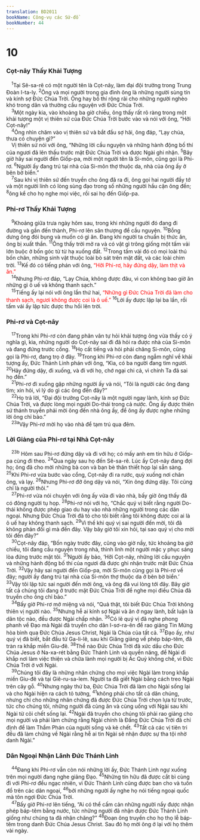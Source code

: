 ```yaml
---
translation: BD2011
bookName: Công-vụ các Sứ-đồ 
bookNumber: 44
---
```


<div class="title"><h1>10</h1><h3>Cọt-nây Thấy Khải Tượng</h3></div>
<span class="verse cong_10_1"> <sup>1</sup>Tại Sê-sa-rê có một người tên là Cọt-nây, làm đại đội trưởng trong Trung Ðoàn I-ta-ly. </span>
<span class="verse cong_10_2"><sup>2</sup>Ông và mọi người trong gia đình ông là những người sùng tín và kính sợ Ðức Chúa Trời. Ông hay bố thí rộng rãi cho những người nghèo khó trong dân và thường cầu nguyện với Ðức Chúa Trời.<br/></span>
<span class="verse cong_10_3"> <sup>3</sup>Một ngày kia, vào khoảng ba giờ chiều, ông thấy rất rõ ràng trong một khải tượng một vị thiên sứ của Ðức Chúa Trời bước vào và nói với ông, “Hỡi Cọt-nây!”<br/></span>
<span class="verse cong_10_4"> <sup>4</sup>Ông nhìn chăm vào vị thiên sứ và bắt đầu sợ hãi, ông đáp, “Lạy chúa, thưa có chuyện gì?”<br/> Vị thiên sứ nói với ông, “Những lời cầu nguyện và những hành động bố thí của ngươi đã lên thấu trước mặt Ðức Chúa Trời và được Ngài ghi nhận. </span>
<span class="verse cong_10_5"><sup>5</sup>Bây giờ hãy sai người đến Giốp-pa, mời một người tên là Si-môn, cũng gọi là Phi-rơ. </span>
<span class="verse cong_10_6"><sup>6</sup>Người ấy đang trú tại nhà của Si-môn thợ thuộc da, nhà của ông ấy ở bên bờ biển.”<br/></span>
<span class="verse cong_10_7"> <sup>7</sup>Sau khi vị thiên sứ đến truyền cho ông đã ra đi, ông gọi hai người đầy tớ và một người lính có lòng sùng đạo trong số những người hầu cận ông đến; </span>
<span class="verse cong_10_8"><sup>8</sup>ông kể cho họ nghe mọi việc, rồi sai họ đến Giốp-pa.<br/></span>
<div class="title"><h3>Phi-rơ Thấy Khải Tượng</h3></div>
<span class="verse cong_10_9"> <sup>9</sup>Khoảng giữa trưa ngày hôm sau, trong khi những người đó đang đi đường và gần đến thành, Phi-rơ lên sân thượng để cầu nguyện. </span>
<span class="verse cong_10_10"><sup>10</sup>Bỗng dưng ông đói bụng và muốn có gì ăn. Ðang khi người ta chuẩn bị thức ăn, ông bị xuất thần. </span>
<span class="verse cong_10_11"><sup>11</sup>Ông thấy trời mở ra và có vật gì trông giống một tấm vải lớn buộc ở bốn góc từ từ hạ xuống đất. </span>
<span class="verse cong_10_12"><sup>12</sup>Trong tấm vải đó có mọi loài thú bốn chân, những sinh vật thuộc loài bò sát trên mặt đất, và các loài chim trời. </span>
<span class="verse cong_10_13"><sup>13</sup>Kế đó có tiếng phán với ông, <font color="red">“Hỡi Phi-rơ, hãy đứng dậy, làm thịt và ăn.”</font><br/></span>
<span class="verse cong_10_14"> <sup>14</sup>Nhưng Phi-rơ đáp, “Lạy Chúa, không được đâu, vì con không bao giờ ăn những gì ô uế và không thanh sạch.”<br/></span>
<span class="verse cong_10_15"> <sup>15</sup>Tiếng ấy lại nói với ông lần thứ hai, <font color="red">“Những gì Ðức Chúa Trời đã làm cho thanh sạch, ngươi không được coi là ô uế.”</font></span>
<span class="verse cong_10_16"><sup>16</sup>Lời ấy được lặp lại ba lần, rồi tấm vải ấy lập tức được thu hồi lên trời.<br/></span>
<div class="title"><h3>Phi-rơ và Cọt-nây</h3></div>
<span class="verse cong_10_17"> <sup>17</sup>Trong khi Phi-rơ còn đang phân vân tự hỏi khải tượng ông vừa thấy có ý nghĩa gì, kìa, những người do Cọt-nây sai đi đã hỏi ra được nhà của Si-môn và đang đứng trước cổng. </span>
<span class="verse cong_10_18"><sup>18</sup>Họ cất tiếng và hỏi phải chăng Si-môn, cũng gọi là Phi-rơ, đang trọ ở đây. </span>
<span class="verse cong_10_19"><sup>19</sup>Trong khi Phi-rơ còn đang ngẫm nghĩ về khải tượng ấy, Ðức Thánh Linh phán với ông, “Kìa, có ba người đang tìm ngươi. </span>
<span class="verse cong_10_20"><sup>20</sup>Hãy đứng dậy, đi xuống, và đi với họ, chớ ngại chi cả, vì chính Ta đã sai họ đến.”<br/></span>
<span class="verse cong_10_21"> <sup>21</sup>Phi-rơ đi xuống gặp những người ấy và nói, “Tôi là người các ông đang tìm; xin hỏi, vì lý do gì các ông đến đây?”<br/></span>
<span class="verse cong_10_22"> <sup>22</sup>Họ trả lời, “Ðại đội trưởng Cọt-nây là một người ngay lành, kính sợ Ðức Chúa Trời, và được lòng mọi người Do-thái trong cả nước. Ông ấy được thiên sứ thánh truyền phải mời ông đến nhà ông ấy, để ông ấy được nghe những lời ông chỉ bảo.”<br/></span>
<span class="verse cong_10_23"> <sup>23a</sup>Vậy Phi-rơ mời họ vào nhà để tạm trú qua đêm.<br/></span>
<div class="title"><h3>Lời Giảng của Phi-rơ tại Nhà Cọt-nây</h3></div>
<span class="verse cong_10_23"> <sup>23b</sup> Hôm sau Phi-rơ đứng dậy và đi với họ; có mấy anh em tín hữu ở Giốp-pa cùng đi theo. </span>
<span class="verse cong_10_24"><sup>24</sup>Qua ngày sau họ đến Sê-sa-rê. Lúc ấy Cọt-nây đang đợi họ; ông đã cho mời những bà con và bạn bè thân thiết họp lại sẵn sàng. </span>
<span class="verse cong_10_25"><sup>25</sup>Khi Phi-rơ vừa bước vào cổng, Cọt-nây đi ra rước, quỳ xuống nơi chân ông, và lạy. </span>
<span class="verse cong_10_26"><sup>26</sup>Nhưng Phi-rơ đỡ ông dậy và nói, “Xin ông đứng dậy. Tôi cũng chỉ là người thôi.” <br/></span>
<span class="verse cong_10_27"> <sup>27</sup>Phi-rơ vừa nói chuyện với ông ấy vừa đi vào nhà, bấy giờ ông thấy đã có đông người tụ họp. </span>
<span class="verse cong_10_28"><sup>28</sup>Phi-rơ nói với họ, “Chắc quý vị biết rằng người Do-thái không được phép giao du hay vào nhà những người trong các dân ngoại. Nhưng Ðức Chúa Trời đã tỏ cho tôi biết rằng tôi không được coi ai là ô uế hay không thanh sạch. </span>
<span class="verse cong_10_29"><sup>29</sup>Vì thế khi quý vị sai người đến mời, tôi đã không phản đối gì mà đến đây. Vậy bây giờ tôi xin hỏi, tại sao quý vị cho mời tôi đến đây?”<br/></span>
<span class="verse cong_10_30"> <sup>30</sup>Cọt-nây đáp, “Bốn ngày trước đây, cũng vào giờ nầy, tức khoảng ba giờ chiều, tôi đang cầu nguyện trong nhà, thình lình một người mặc y phục sáng lòa đứng trước mặt tôi. </span>
<span class="verse cong_10_31"><sup>31</sup>Người ấy bảo, ‘Hỡi Cọt-nây, những lời cầu nguyện và những hành động bố thí của ngươi đã được ghi nhận trước mặt Ðức Chúa Trời. </span>
<span class="verse cong_10_32"><sup>32</sup>Vậy hãy sai người đến Giốp-pa, mời Si-môn cũng gọi là Phi-rơ về đây; người ấy đang trú tại nhà của Si-môn thợ thuộc da ở bên bờ biển.’ </span>
<span class="verse cong_10_33"><sup>33</sup>Vậy tôi lập tức sai người đến mời ông, và ông đã vui lòng tới đây. Bây giờ tất cả chúng tôi đang ở trước mặt Ðức Chúa Trời để nghe mọi điều Chúa đã truyền cho ông chỉ bảo.”<br/></span>
<span class="verse cong_10_34"> <sup>34</sup>Bấy giờ Phi-rơ mở miệng và nói, “Quả thật, tôi biết Ðức Chúa Trời không thiên vị người nào. </span>
<span class="verse cong_10_35"><sup>35</sup>Nhưng hễ ai kính sợ Ngài và ăn ở ngay lành, bất luận là dân tộc nào, đều được Ngài chấp nhận. </span>
<span class="verse cong_10_36"><sup>36</sup>Có lẽ quý vị đã nghe phong phanh về Ðạo mà Ngài đã truyền cho dân I-sơ-ra-ên để rao giảng Tin Mừng hòa bình qua Ðức Chúa Jesus Christ, Ngài là Chúa của tất cả. </span>
<span class="verse cong_10_37"><sup>37</sup>Ðạo ấy, như quý vị đã biết, bắt đầu từ Ga-li-lê, sau khi Giăng giảng về phép báp-têm, đã tràn ra khắp miền Giu-đê. </span>
<span class="verse cong_10_38"><sup>38</sup>Thể nào Ðức Chúa Trời đã xức dầu cho Ðức Chúa Jesus ở Na-xa-rét bằng Ðức Thánh Linh và quyền năng, để Ngài đi khắp nơi làm việc thiện và chữa lành mọi người bị Ác Quỷ khống chế, vì Ðức Chúa Trời ở với Ngài.<br/></span>
<span class="verse cong_10_39"> <sup>39</sup>Chúng tôi đây là những nhân chứng cho mọi việc Ngài làm trong khắp miền Giu-đê và tại Giê-ru-sa-lem. Người ta đã giết Ngài bằng cách treo Ngài trên cây gỗ. </span>
<span class="verse cong_10_40"><sup>40</sup>Nhưng ngày thứ ba, Ðức Chúa Trời đã làm cho Ngài sống lại và cho Ngài hiện ra cách tỏ tường, </span>
<span class="verse cong_10_41"><sup>41</sup>không phải cho tất cả dân chúng, nhưng chỉ cho những nhân chứng đã được Ðức Chúa Trời chọn lựa từ trước, tức cho chúng tôi, những người đã cùng ăn và cùng uống với Ngài sau khi Ngài từ cõi chết sống lại. </span>
<span class="verse cong_10_42"><sup>42</sup>Ngài đã truyền cho chúng tôi phải rao giảng cho mọi người và phải làm chứng rằng Ngài chính là Ðấng Ðức Chúa Trời đã chỉ định để làm Thẩm Phán của người sống và kẻ chết. </span>
<span class="verse cong_10_43"><sup>43</sup>Tất cả các vị tiên tri đều đã làm chứng về Ngài rằng hễ ai tin Ngài sẽ nhận được sự tha tội nhờ danh Ngài.”<br/></span>
<div class="title"><h3>Dân Ngoại Nhận Lãnh Ðức Thánh Linh</h3></div>
<span class="verse cong_10_44"> <sup>44</sup>Ðang khi Phi-rơ vẫn còn nói những lời ấy, Ðức Thánh Linh ngự xuống trên mọi người đang nghe giảng Ðạo. </span>
<span class="verse cong_10_45"><sup>45</sup>Những tín hữu đã được cắt bì cùng đi với Phi-rơ đều ngạc nhiên, vì Ðức Thánh Linh cũng được ban cho và tuôn đổ trên các dân ngoại, </span>
<span class="verse cong_10_46"><sup>46</sup>bởi những người ấy nghe họ nói tiếng ngoại quốc mà tôn ngợi Ðức Chúa Trời.<br/></span>
<span class="verse cong_10_47"> <sup>47</sup>Bấy giờ Phi-rơ lên tiếng, “Ai có thể cấm cản những người nầy được nhận phép báp-têm bằng nước, tức những người đã nhận được Ðức Thánh Linh giống như chúng ta đã nhận chăng?” </span>
<span class="verse cong_10_48"><sup>48</sup>Ðoạn ông truyền cho họ thọ lễ báp-têm trong danh Ðức Chúa Jesus Christ. Sau đó họ mời ông ở lại với họ thêm vài ngày.<br/></span>
